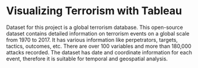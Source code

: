 # Visualizing Terrorism with Tableau

Dataset for this project is a global terrorism database. This open-source dataset contains detailed information on terrorism events on a global scale from 1970 to 2017. It has various information like perpetrators, targets, tactics, outcomes, etc. There are over 100 variables and
more than 180,000 attacks recorded. The dataset has date and coordinate information for each
event, therefore it is suitable for temporal and geospatial analysis.
